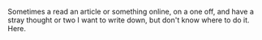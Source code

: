 Sometimes a read an article or something online, on a one off, and have a stray thought or two I want to write down, but don't know where to do it. Here. 

